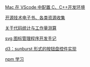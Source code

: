 <!-- [C 语言学习笔记](C语言学习笔记.md) -->
<!-- 2020-2-8 -->

[Mac 在 VScode 中配置 C、C++开发环境](Mac在VScode中配置C、C++开发环境.md)

<!-- 2019-7-26 -->

[开源技术电子书、各类资源收集](开源技术电子书、各类资源收集.md)

<!-- 2019-7-23 -->

[关于代码统计与工作量测算](关于代码统计与工作量测算.md)

<!-- 2019-7-11 -->

[svg 图标管理程序开发手记](svg图标管理程序开发手记.md)

<!-- 2019-6-26 -->

[d3：sunburst 形式的按钮盘控件实现](d3：sunburst形式的按钮盘控件实现.md)

<!-- 2019-3-21 -->

[npm 学习](npm学习.md)

